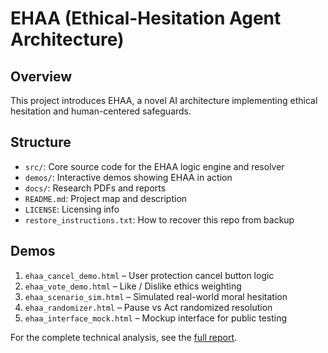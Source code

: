 # EHAA (Ethical-Hesitation Agent Architecture)

## Overview
This project introduces EHAA, a novel AI architecture implementing ethical hesitation and human-centered safeguards.

## Structure
- `src/`: Core source code for the EHAA logic engine and resolver
- `demos/`: Interactive demos showing EHAA in action
- `docs/`: Research PDFs and reports
- `README.md`: Project map and description
- `LICENSE`: Licensing info
- `restore_instructions.txt`: How to recover this repo from backup

## Demos
1. `ehaa_cancel_demo.html` – User protection cancel button logic
2. `ehaa_vote_demo.html` – Like / Dislike ethics weighting
3. `ehaa_scenario_sim.html` – Simulated real-world moral hesitation
4. `ehaa_randomizer.html` – Pause vs Act randomized resolution
5. `ehaa_interface_mock.html` – Mockup interface for public testing

For the complete technical analysis, see the [full report](docs/EHAA%20Framework%20Research%20Report.pdf).
